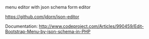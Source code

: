 menu editor with json schema form editor 

https://github.com/jdorn/json-editor

Documentation:
http://www.codeproject.com/Articles/990459/Edit-Bootstrap-Menu-by-json-schema-in-PHP
 
 
